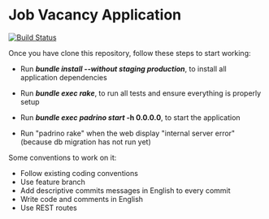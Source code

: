 Job Vacancy Application
=======================

[![Build Status](https://snap-ci.com/alejandroSchnidrig/job-vacancy/branch/develop/build_image)](https://snap-ci.com/alejandroSchnidrig/job-vacancy/branch/develop)

Once you have clone this repository, follow these steps to start working:

* Run **_bundle install --without staging production_**, to install all application dependencies
* Run **_bundle exec rake_**, to run all tests and ensure everything is properly setup
* Run **_bundle exec padrino start_ -h 0.0.0.0**, to start the application

* Run "padrino rake" when the web display "internal server error" (because db migration has not run yet)

Some conventions to work on it:

* Follow existing coding conventions
* Use feature branch
* Add descriptive commits messages in English to every commit
* Write code and comments in English
* Use REST routes

